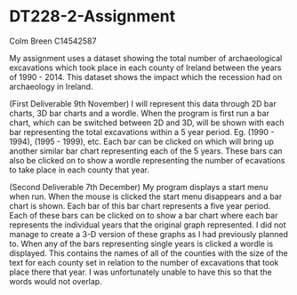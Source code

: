 # DT228-2-Assignment
Colm Breen
C14542587

My assignment uses a dataset showing the total number of archaeological 
excavations which took place in each county of Ireland between the years of 1990 - 2014.
This dataset shows the impact which the recession had on archaeology in Ireland.

(First Deliverable 9th November)
I will represent this data through 2D bar charts, 3D bar charts and a wordle.
When the program is first run a bar chart, which can be switched between 2D and 3D,
will be shown with each bar representing the total excavations within a 5 year period.
Eg. (1990 - 1994), (1995 - 1999), etc. Each bar can be clicked on which will bring up
another similar bar chart representing each of the 5 years. These bars can also be clicked
on to show a wordle representing the number of ecavations to take place in each county that year.  

(Second Deliverable 7th December)
My program displays a start menu when run. When the mouse is clicked the start menu disappears and 
a bar chart is shown. Each bar of this bar chart represents a five year period. Each of these bars can
be clicked on to show a bar chart where each bar represents the individual years that the original graph
represented. I did not manage to create a 3-D version of these graphs as I had previously planned to.
When any of the bars representing single years is clicked a wordle is displayed. This contains the names of
all of the counties with the size of the text for each county set in relation to the number of excavations that
took place there that year. I was unfortunately unable to have this so that the words would not overlap.




